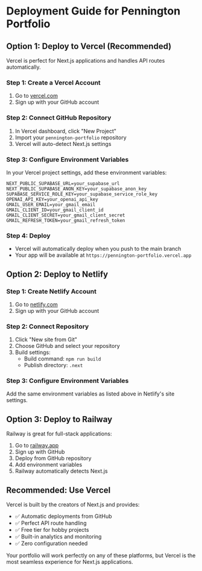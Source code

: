 # Deployment Guide for Pennington Portfolio

## Option 1: Deploy to Vercel (Recommended)

Vercel is perfect for Next.js applications and handles API routes automatically.

### Step 1: Create a Vercel Account
1. Go to [vercel.com](https://vercel.com)
2. Sign up with your GitHub account

### Step 2: Connect GitHub Repository
1. In Vercel dashboard, click "New Project"
2. Import your `pennington-portfolio` repository
3. Vercel will auto-detect Next.js settings

### Step 3: Configure Environment Variables
In your Vercel project settings, add these environment variables:

```
NEXT_PUBLIC_SUPABASE_URL=your_supabase_url
NEXT_PUBLIC_SUPABASE_ANON_KEY=your_supabase_anon_key
SUPABASE_SERVICE_ROLE_KEY=your_supabase_service_role_key
OPENAI_API_KEY=your_openai_api_key
GMAIL_USER_EMAIL=your_gmail_email
GMAIL_CLIENT_ID=your_gmail_client_id
GMAIL_CLIENT_SECRET=your_gmail_client_secret
GMAIL_REFRESH_TOKEN=your_gmail_refresh_token
```

### Step 4: Deploy
- Vercel will automatically deploy when you push to the main branch
- Your app will be available at `https://pennington-portfolio.vercel.app`

## Option 2: Deploy to Netlify

### Step 1: Create Netlify Account
1. Go to [netlify.com](https://netlify.com)
2. Sign up with your GitHub account

### Step 2: Connect Repository
1. Click "New site from Git"
2. Choose GitHub and select your repository
3. Build settings:
   - Build command: `npm run build`
   - Publish directory: `.next`

### Step 3: Configure Environment Variables
Add the same environment variables as listed above in Netlify's site settings.

## Option 3: Deploy to Railway

Railway is great for full-stack applications:

1. Go to [railway.app](https://railway.app)
2. Sign up with GitHub
3. Deploy from GitHub repository
4. Add environment variables
5. Railway automatically detects Next.js

## Recommended: Use Vercel

Vercel is built by the creators of Next.js and provides:
- ✅ Automatic deployments from GitHub
- ✅ Perfect API route handling
- ✅ Free tier for hobby projects
- ✅ Built-in analytics and monitoring
- ✅ Zero configuration needed

Your portfolio will work perfectly on any of these platforms, but Vercel is the most seamless experience for Next.js applications.
